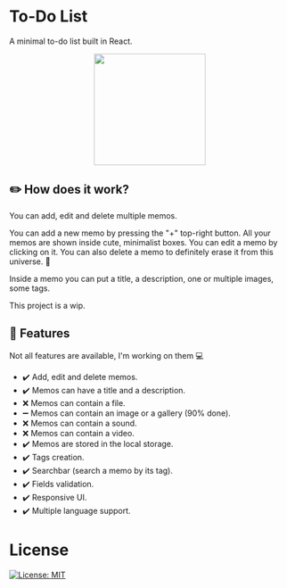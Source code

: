 
# To-Do List

A minimal to-do list built in React.

<p align="center">
  <img src="https://www.svgrepo.com/show/191348/tasks-list.svg" width="200px">
</p>

## ✏️ How does it work?

You can add, edit and delete multiple memos.

You can add a new memo by pressing the "+" top-right button. All your memos are shown inside cute, minimalist boxes. You can edit a memo by clicking on it. You can also delete a memo to definitely erase it from this universe. 🌌  

Inside a memo you can put a title, a description, one or multiple images, some tags. 

This project is a wip.

## 🔎 Features

Not all features are available, I'm working on them 💻

* ✔️ Add, edit and delete memos.
* ✔️ Memos can have a title and a description.
* ❌ Memos can contain a file.
* ➖ Memos can contain an image or a gallery (90% done).
* ❌ Memos can contain a sound.
* ❌ Memos can contain a video.
* ✔️ Memos are stored in the local storage.
* ✔️ Tags creation.
* ✔️ Searchbar (search a memo by its tag).
* ✔️ Fields validation.
* ✔️ Responsive UI.
* ✔️ Multiple language support.

# License
[![License: MIT](https://img.shields.io/badge/License-MIT-yellow.svg)](https://opensource.org/licenses/MIT)
